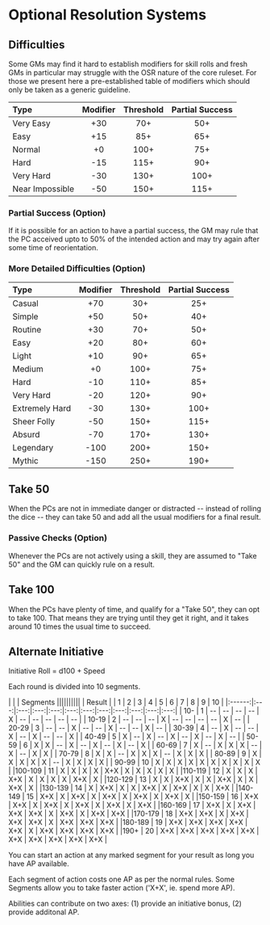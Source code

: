 # Optional Resolution Systems

## Difficulties

Some GMs may find it hard to establish modifiers for skill rolls and fresh GMs in particular may struggle with 
the OSR nature of the core ruleset. For those we present here a pre-established table of modifiers which should 
only be taken as a generic guideline.

| Type           | Modifier | Threshold | Partial Success |
|:---------------|:--------:|:---------:|:---------:|
| Very Easy       |    +30   |     70+   |     50+   |
| Easy            |    +15   |     85+   |     65+   |
| Normal          |     +0   |    100+   |     75+   |
| Hard            |    -15   |    115+   |     90+   |
| Very Hard       |    -30   |    130+   |    100+   |
| Near Impossible |    -50   |    150+   |    115+   |

### Partial Success (Option)

If it is possible for an action to have a partial success, 
the GM may rule that the PC acceived upto to 50% of the intended action 
and may try again after some time of reorientation.

### More Detailed Difficulties (Option)

| Type           | Modifier | Threshold | Partial Success |
|:---------------|:--------:|:---------:|:---------:|
| Casual         |    +70   |     30+   |     25+   |
| Simple         |    +50   |     50+   |     40+   |
| Routine        |    +30   |     70+   |     50+   |
| Easy           |    +20   |     80+   |     60+   |
| Light          |    +10   |     90+   |     65+   |
| Medium         |     +0   |    100+   |     75+   |
| Hard           |    -10   |    110+   |     85+   |
| Very Hard      |    -20   |    120+   |     90+   |
| Extremely Hard |    -30   |    130+   |    100+   |
| Sheer Folly    |    -50   |    150+   |    115+   |
| Absurd         |    -70   |    170+   |    130+   |
| Legendary      |   -100   |    200+   |    150+   |
| Mythic         |   -150   |    250+   |    190+   |

## Take 50

When the PCs are not in immediate danger or distracted -- instead of rolling the dice -- they can take 50
and add all the usual modifiers for a final result.

### Passive Checks (Option)

Whenever the PCs are not actively using a skill, 
they are assumed to "Take 50"
and the GM can quickly rule on a result.

## Take 100

When the PCs have plenty of time, and qualify for a "Take 50", they can opt to take 100.
That means they are trying until they get it right, and it takes around 10 times 
the usual time to succeed.

## Alternate Initiative

Initiative Roll = d100 + Speed

Each round is divided into 10 segments.

|        |     | Segments                                         ||||||||||
| Result |     | 1   | 2   | 3   | 4   | 5   | 6   | 7   | 8   | 9   | 10  |
|:------:|:---:|:---:|:---:|:---:|:---:|:---:|:---:|:---:|:---:|:---:|:---:|
| 10-    |  1  | --  | --  | --  | --  | X   | --  | --  | --  | --  | --  |
| 10-19  |  2  | --  | --  | --  | X   | --  | --  | --  | --  | X   | --  |
| 20-29  |  3  | --  | --  | X   | --  | --  | X   | --  | --  | X   | --  |
| 30-39  |  4  | --  | X   | --  | --  | X   | --  | X   | --  | --  | X   |
| 40-49  |  5  | X   | --  | X   | --  | X   | --  | X   | --  | X   | --  |
| 50-59  |  6  | X   | X   | --  | X   | --  | X   | --  | X   | --  | X   |
| 60-69  |  7  | X   | --  | X   | X   | X   | --  | X   | --  | X   | X   |
| 70-79  |  8  | X   | X   | --  | X   | X   | X   | --  | X   | X   | X   |
| 80-89  |  9  | X   | X   | X   | X   | X   | --  | X   | X   | X   | X   |
| 90-99  | 10  | X   | X   | X   | X   | X   | X   | X   | X   | X   | X   |
|100-109 | 11  | X   | X   | X   | X   | X+X | X   | X   | X   | X   | X   |
|110-119 | 12  | X   | X   | X   | X+X | X   | X   | X   | X   | X+X | X   |
|120-129 | 13  | X   | X   | X+X | X   | X   | X+X | X   | X   | X+X | X   |
|130-139 | 14  | X   | X+X | X   | X   | X+X | X   | X+X | X   | X   | X+X |
|140-149 | 15  | X+X | X   | X+X | X   | X+X | X   | X+X | X   | X+X | X   |
|150-159 | 16  | X+X | X+X | X   | X+X | X   | X+X | X   | X+X | X   | X+X |
|160-169 | 17  | X+X | X   | X+X | X+X | X+X | X   | X+X | X   | X+X | X+X |
|170-179 | 18  | X+X | X+X | X   | X+X | X+X | X+X | X   | X+X | X+X | X+X |
|180-189 | 19  | X+X | X+X | X+X | X+X | X+X | X   | X+X | X+X | X+X | X+X |
|190+    | 20  | X+X | X+X | X+X | X+X | X+X | X+X | X+X | X+X | X+X | X+X |

You can start an action at any marked segment for your result as long you have AP available.

Each segment of action costs one AP as per the normal rules.
Some Segments allow you to take faster action ('X+X', ie. spend more AP).

Abilities can contribute on two axes: (1) provide an initiative bonus, (2) provide additonal AP. 
